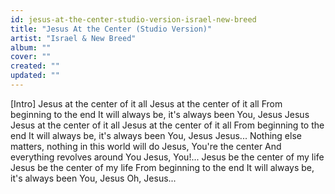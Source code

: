 ```yaml
---
id: jesus-at-the-center-studio-version-israel-new-breed
title: "Jesus At the Center (Studio Version)"
artist: "Israel & New Breed"
album: ""
cover: ""
created: ""
updated: ""
---
```


[Intro]
Jesus at the center of it all
Jesus at the center of it all
From beginning to the end
It will always be, it's always been You, Jesus
Jesus
Jesus at the center of it all
Jesus at the center of it all
From beginning to the end
It will always be, it's always been You, Jesus
Jesus...
Nothing else matters, nothing in this world will do
Jesus, You're the center
And everything revolves around You
Jesus, You!...
Jesus be the center of my life
Jesus be the center of my life
From beginning to the end
It will always be, it's always been You, Jesus
Oh, Jesus...